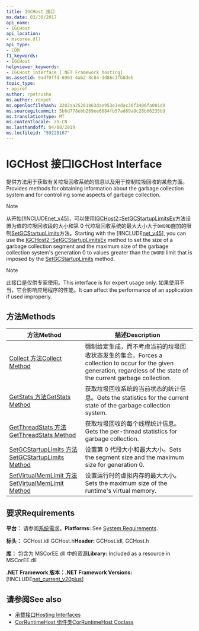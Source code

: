 ```yaml
---
title: IGCHost 接口
ms.date: 03/30/2017
api_name:
- IGCHost
api_location:
- mscoree.dll
api_type:
- COM
f1_keywords:
- IGCHost
helpviewer_keywords:
- IGCHost interface [.NET Framework hosting]
ms.assetid: 9ad70ffd-6963-4ab2-8c84-3d86c3fb8deb
topic_type:
- apiref
author: rpetrusha
ms.author: ronpet
ms.openlocfilehash: 3202aa25261863dae953e3edac36f3406fa001d8
ms.sourcegitcommit: 5b6d778ebb269ee6684fb57ad69a8c28b06235b9
ms.translationtype: MT
ms.contentlocale: zh-CN
ms.lasthandoff: 04/08/2019
ms.locfileid: "59228167"
---
```

# <a name="igchost-interface"></a><span data-ttu-id="1d51b-102">IGCHost 接口</span><span class="sxs-lookup"><span data-stu-id="1d51b-102">IGCHost Interface</span></span>
<span data-ttu-id="1d51b-103">提供方法用于获取有关垃圾回收系统的信息以及用于控制垃圾回收的某些方面。</span><span class="sxs-lookup"><span data-stu-id="1d51b-103">Provides methods for obtaining information about the garbage collection system and for controlling some aspects of garbage collection.</span></span>  
  
> [!NOTE]
>  <span data-ttu-id="1d51b-104">从开始[!INCLUDE[net_v45](../../../../includes/net-v45-md.md)]，可以使用[IGCHost2::SetGCStartupLimitsEx](../../../../docs/framework/unmanaged-api/hosting/igchost2-setgcstartuplimitsex-method.md)方法设置为值的垃圾回收段的大小和第 0 代垃圾回收系统的最大大小大于`DWORD`施加的限制[SetGCStartupLimits](../../../../docs/framework/unmanaged-api/hosting/igchost-setgcstartuplimits-method.md)方法。</span><span class="sxs-lookup"><span data-stu-id="1d51b-104">Starting with the [!INCLUDE[net_v45](../../../../includes/net-v45-md.md)], you can use the [IGCHost2::SetGCStartupLimitsEx](../../../../docs/framework/unmanaged-api/hosting/igchost2-setgcstartuplimitsex-method.md) method to set the size of a garbage collection segment and the maximum size of the garbage collection system's generation 0 to values greater than the `DWORD` limit that is imposed by the [SetGCStartupLimits](../../../../docs/framework/unmanaged-api/hosting/igchost-setgcstartuplimits-method.md) method.</span></span>  
  
> [!NOTE]
>  <span data-ttu-id="1d51b-105">此接口是仅供专家使用。</span><span class="sxs-lookup"><span data-stu-id="1d51b-105">This interface is for expert usage only.</span></span> <span data-ttu-id="1d51b-106">如果使用不当，它会影响应用程序的性能。</span><span class="sxs-lookup"><span data-stu-id="1d51b-106">It can affect the performance of an application if used improperly.</span></span>  
  
## <a name="methods"></a><span data-ttu-id="1d51b-107">方法</span><span class="sxs-lookup"><span data-stu-id="1d51b-107">Methods</span></span>  
  
|<span data-ttu-id="1d51b-108">方法</span><span class="sxs-lookup"><span data-stu-id="1d51b-108">Method</span></span>|<span data-ttu-id="1d51b-109">描述</span><span class="sxs-lookup"><span data-stu-id="1d51b-109">Description</span></span>|  
|------------|-----------------|  
|[<span data-ttu-id="1d51b-110">Collect 方法</span><span class="sxs-lookup"><span data-stu-id="1d51b-110">Collect Method</span></span>](../../../../docs/framework/unmanaged-api/hosting/igchost-collect-method.md)|<span data-ttu-id="1d51b-111">强制给定生成，而不考虑当前的垃圾回收状态发生的集合。</span><span class="sxs-lookup"><span data-stu-id="1d51b-111">Forces a collection to occur for the given generation, regardless of the state of the current garbage collection.</span></span>|  
|[<span data-ttu-id="1d51b-112">GetStats 方法</span><span class="sxs-lookup"><span data-stu-id="1d51b-112">GetStats Method</span></span>](../../../../docs/framework/unmanaged-api/hosting/igchost-getstats-method.md)|<span data-ttu-id="1d51b-113">获取垃圾回收系统的当前状态的统计信息。</span><span class="sxs-lookup"><span data-stu-id="1d51b-113">Gets the statistics for the current state of the garbage collection system.</span></span>|  
|[<span data-ttu-id="1d51b-114">GetThreadStats 方法</span><span class="sxs-lookup"><span data-stu-id="1d51b-114">GetThreadStats Method</span></span>](../../../../docs/framework/unmanaged-api/hosting/igchost-getthreadstats-method.md)|<span data-ttu-id="1d51b-115">获取垃圾回收的每个线程统计信息。</span><span class="sxs-lookup"><span data-stu-id="1d51b-115">Gets the per-thread statistics for garbage collection.</span></span>|  
|[<span data-ttu-id="1d51b-116">SetGCStartupLimits 方法</span><span class="sxs-lookup"><span data-stu-id="1d51b-116">SetGCStartupLimits Method</span></span>](../../../../docs/framework/unmanaged-api/hosting/igchost-setgcstartuplimits-method.md)|<span data-ttu-id="1d51b-117">设置第 0 代段大小和最大大小。</span><span class="sxs-lookup"><span data-stu-id="1d51b-117">Sets the segment size and the maximum size for generation 0.</span></span>|  
|[<span data-ttu-id="1d51b-118">SetVirtualMemLimit 方法</span><span class="sxs-lookup"><span data-stu-id="1d51b-118">SetVirtualMemLimit Method</span></span>](../../../../docs/framework/unmanaged-api/hosting/igchost-setvirtualmemlimit-method.md)|<span data-ttu-id="1d51b-119">设置运行时的虚拟内存的最大大小。</span><span class="sxs-lookup"><span data-stu-id="1d51b-119">Sets the maximum size of the runtime's virtual memory.</span></span>|  
  
## <a name="requirements"></a><span data-ttu-id="1d51b-120">要求</span><span class="sxs-lookup"><span data-stu-id="1d51b-120">Requirements</span></span>  
 <span data-ttu-id="1d51b-121">**平台：** 请参阅[系统需求](../../../../docs/framework/get-started/system-requirements.md)。</span><span class="sxs-lookup"><span data-stu-id="1d51b-121">**Platforms:** See [System Requirements](../../../../docs/framework/get-started/system-requirements.md).</span></span>  
  
 <span data-ttu-id="1d51b-122">**标头：** GCHost.idl GCHost.h</span><span class="sxs-lookup"><span data-stu-id="1d51b-122">**Header:** GCHost.idl, GCHost.h</span></span>  
  
 <span data-ttu-id="1d51b-123">**库：** 包含为 MSCorEE.dll 中的资源</span><span class="sxs-lookup"><span data-stu-id="1d51b-123">**Library:** Included as a resource in MSCorEE.dll</span></span>  
  
 **<span data-ttu-id="1d51b-124">.NET Framework 版本：</span><span class="sxs-lookup"><span data-stu-id="1d51b-124">.NET Framework Versions:</span></span>** [!INCLUDE[net_current_v20plus](../../../../includes/net-current-v20plus-md.md)]  
  
## <a name="see-also"></a><span data-ttu-id="1d51b-125">请参阅</span><span class="sxs-lookup"><span data-stu-id="1d51b-125">See also</span></span>

- [<span data-ttu-id="1d51b-126">承载接口</span><span class="sxs-lookup"><span data-stu-id="1d51b-126">Hosting Interfaces</span></span>](../../../../docs/framework/unmanaged-api/hosting/hosting-interfaces.md)
- [<span data-ttu-id="1d51b-127">CorRuntimeHost 组件类</span><span class="sxs-lookup"><span data-stu-id="1d51b-127">CorRuntimeHost Coclass</span></span>](../../../../docs/framework/unmanaged-api/hosting/corruntimehost-coclass.md)
